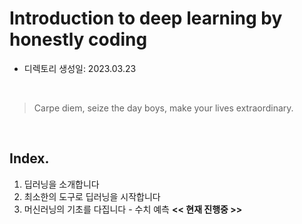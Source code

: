 # Introduction to deep learning by honestly coding

- 디렉토리 생성일: 2023.03.23

<br>

> Carpe diem, seize the day boys, make your lives extraordinary.

<br>

## Index.

1. 딥러닝을 소개합니다 
2. 최소한의 도구로 딥러닝을 시작합니다
3. 머신러닝의 기초를 다집니다 - 수치 예측 **<< 현재 진행중 >>**


<br>